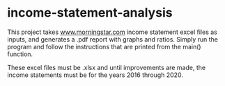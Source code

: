 # income-statement-analysis

This project takes www.morningstar.com income statement excel files as inputs, and generates a .pdf report with graphs and ratios. Simply run the program and follow the instructions that are printed from the main() function.

These excel files must be .xlsx and until improvements are made, the income statements must be for the years 2016 through 2020.
